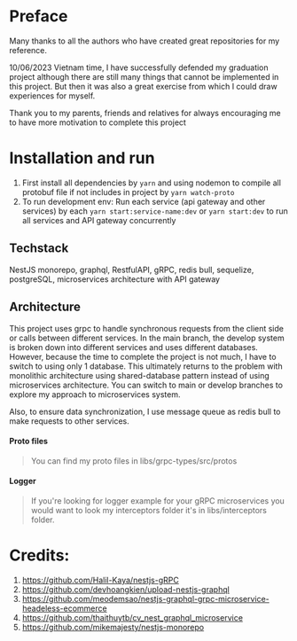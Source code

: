 # Preface
Many thanks to all the authors who have created great repositories for my reference.

10/06/2023 Vietnam time, I have successfully defended my graduation project although there are still many things that cannot be implemented in this project. But then it was also a great exercise from which I could draw experiences for myself.

Thank you to my parents, friends and relatives for always encouraging me to have more motivation to complete this project

# Installation and run

1. First install all dependencies by `yarn` and using nodemon to compile all protobuf file if not includes in project by `yarn watch-proto`
2. To run development env: Run each service (api gateway and other services) by each `yarn start:service-name:dev` or `yarn start:dev` to run all services and API gateway concurrently

## Techstack
NestJS monorepo, graphql, RestfulAPI, gRPC, redis bull, sequelize, postgreSQL, microservices architecture with API gateway

## Architecture
This project uses grpc to handle synchronous requests from the client side or calls between different services. In the main branch, the develop system is broken down into different services and uses different databases. However, because the time to complete the project is not much, I have to switch to using only 1 database. This ultimately returns to the problem with monolithic architecture using shared-database pattern instead of using microservices architecture.
You can switch to main or develop branches to explore my approach to microservices system.

Also, to ensure data synchronization, I use message queue as redis bull to make requests to other services.

#### Proto files

> You can find my proto files in libs/grpc-types/src/protos

#### Logger

> If you're looking for logger example for your gRPC microservices you would want to look my interceptors folder
> it's in libs/interceptors folder.

# Credits:
1. https://github.com/Halil-Kaya/nestjs-gRPC
2. https://github.com/devhoangkien/upload-nestjs-graphql
3. https://github.com/meodemsao/nestjs-graphql-grpc-microservice-headeless-ecommerce
4. https://github.com/thaithuytb/cv_nest_graphql_microservice
5. https://github.com/mikemajesty/nestjs-monorepo
